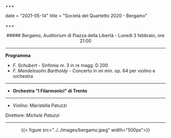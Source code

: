+++

date = "2021-05-14"
title = "Società del Quartetto 2020 - Bergamo"

+++

<center>
##### Bergamo, Auditorium di Piazza della Libertà   - Lunedì 3 febbraio, ore 21:00
</center>

---

**Programma**

* *F. Schubert* - Sinfonia nr. 3 in re magg. D 200  
* *F. Mendelssohn Bartholdy* - Concerto in mi min. op. 64 per violino e orchestra 


---

* **Orchestra "I Filarmonici" di Trento**

---

* Violino: Maristella Patuzzi



Direttore: *Michele Patuzzi*

---

<center>

{{< figure src="../../images/bergamo.jpeg" width="500px">}}

</center>